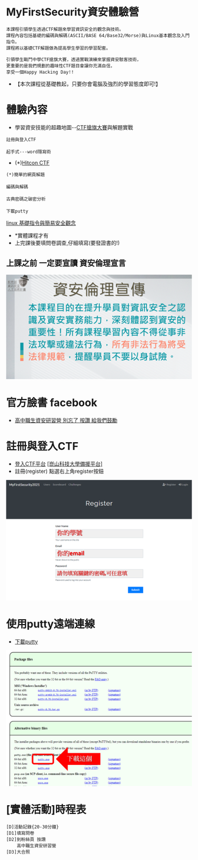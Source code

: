 # MyFirstSecurity資安體驗營
```
本課程引領學生透過CTF解題來學習資訊安全的觀念與技術。
課程內容包括基礎的編碼與解碼(ASCII/BASE 64/Base32/Morse)與Linux基本觀念及入門指令。
課程將以基礎CTF解題做為提高學生學習的學習配套。
```
```
引領學生戰鬥中學CTF搶旗大賽，透過實戰演練來掌握資安駭客技術，
更重要的是我們規劃的趣味性CTF題目會讓你充滿自信，
享受一個Happy Hacking Day!!
```

- 【本次課程從基礎教起，只要你會電腦及強烈的學習態度即可!】

# 體驗內容

- 學習資安技能的超趣地圖--[CTF搶旗大賽](CTF搶旗大賽.md)與解題實戰
```
註冊與登入CTF 

起手式---word隱寫術
```
- (*)[Hitcon CTF](https://ctf2017.hitcon.org/)
```
(*)簡單的網頁解題

編碼與解碼

古典密碼之破密分析

下載putty
```
[linux 基礎指令與簡易安全觀念](linux入門.md)

- *實體課程才有
- 上完課後要填問卷調查,仔細填寫(要發證書的!)

## 上課之前 一定要宣讀 資安倫理宣言

![資安倫理宣言](資安宣言.gif) 


# 官方臉書 facebook  

- [高中職生資安研習營 別忘了 按讚 給我們鼓勵](https://zh-tw.facebook.com/pages/category/Community/高中職生資安研習營-455550404836569/)

# 註冊與登入CTF 

- [登入CTF平台](http://140.110.112.211) [[崑山科技大學備援平台]](http://120.114.62.203/)
- 註冊(register)  點選右上角register按鈕

![註冊](註冊.png)

# 使用putty遠端連線

- [下載putty](https://www.chiark.greenend.org.uk/~sgtatham/putty/latest.html)

![下載putty版本](./putty.png)



# [實體活動]時程表
```
[D]活動記錄{20-30分鐘}
[D1]填寫問卷
[D2]到粉絲頁 按讚
    高中職生資安研習營
[D3]大合照
```
